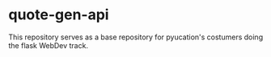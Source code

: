 # quote-gen-api
This repository serves as a base repository for pyucation's costumers doing the flask WebDev track.
